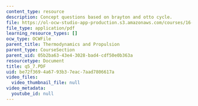 ```yaml
---
content_type: resource
description: Concept questions based on brayton and otto cycle.
file: https://ol-ocw-studio-app-production.s3.amazonaws.com/courses/16-01-unified-engineering-i-ii-iii-iv-fall-2005-spring-2006/be72f3694a6793b37eac7aad7806617a_q5_7.PDF
file_type: application/pdf
learning_resource_types: []
ocw_type: OCWFile
parent_title: Thermodynamics and Propulsion
parent_type: CourseSection
parent_uid: 05b2ba63-43e4-3028-bad4-cdf50e0b363a
resourcetype: Document
title: q5_7.PDF
uid: be72f369-4a67-93b3-7eac-7aad7806617a
video_files:
  video_thumbnail_file: null
video_metadata:
  youtube_id: null
---
```

